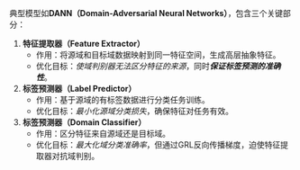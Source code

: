 典型模型如**DANN（Domain-Adversarial Neural Networks）**，包含三个关键部分：
1. **特征提取器（Feature Extractor）**
    - 作用：将源域和目标域数据映射到同一特征空间，生成高层抽象特征。
    - 优化目标：*使域判别器无法区分特征的来源*，同时***保证标签预测的准确性***。
2. **标签预测器（Label Predictor）**
    - 作用：基于源域的有标签数据进行分类任务训练。
    - 优化目标：*最小化源域分类损失*，确保特征对任务有效。
3. **标签预测器（Domain Classifier）**
    - 作用：区分特征来自源域还是目标域。
    - 优化目标：*最大化域分类准确率*，但通过GRL反向传播梯度，迫使特征提取器对抗域判别。